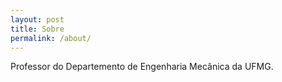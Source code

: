 ```yaml
---
layout: post
title: Sobre
permalink: /about/
---
```


Professor do Departemento de Engenharia Mecânica da UFMG.

